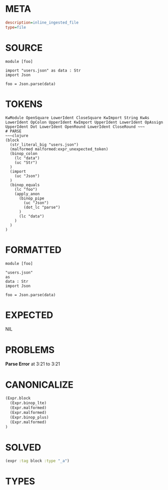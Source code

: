 # META
~~~ini
description=inline_ingested_file
type=file
~~~
# SOURCE
~~~roc
module [foo]

import "users.json" as data : Str
import Json

foo = Json.parse(data)
~~~
# TOKENS
~~~text
KwModule OpenSquare LowerIdent CloseSquare KwImport String KwAs LowerIdent OpColon UpperIdent KwImport UpperIdent LowerIdent OpAssign UpperIdent Dot LowerIdent OpenRound LowerIdent CloseRound ~~~
# PARSE
~~~clojure
(block
  (str_literal_big "users.json")
  (malformed malformed:expr_unexpected_token)
  (binop_colon
    (lc "data")
    (uc "Str")
  )
  (import
    (uc "Json")
  )
  (binop_equals
    (lc "foo")
    (apply_anon
      (binop_pipe
        (uc "Json")
        (dot_lc "parse")
      )
      (lc "data")
    )
  )
)
~~~
# FORMATTED
~~~roc
module [foo]

"users.json"
as
data : Str
import Json

foo = Json.parse(data)
~~~
# EXPECTED
NIL
# PROBLEMS
**Parse Error**
at 3:21 to 3:21

# CANONICALIZE
~~~clojure
(Expr.block
  (Expr.binop_lte)
  (Expr.malformed)
  (Expr.malformed)
  (Expr.binop_plus)
  (Expr.malformed)
)
~~~
# SOLVED
~~~clojure
(expr :tag block :type "_a")
~~~
# TYPES
~~~roc
~~~
